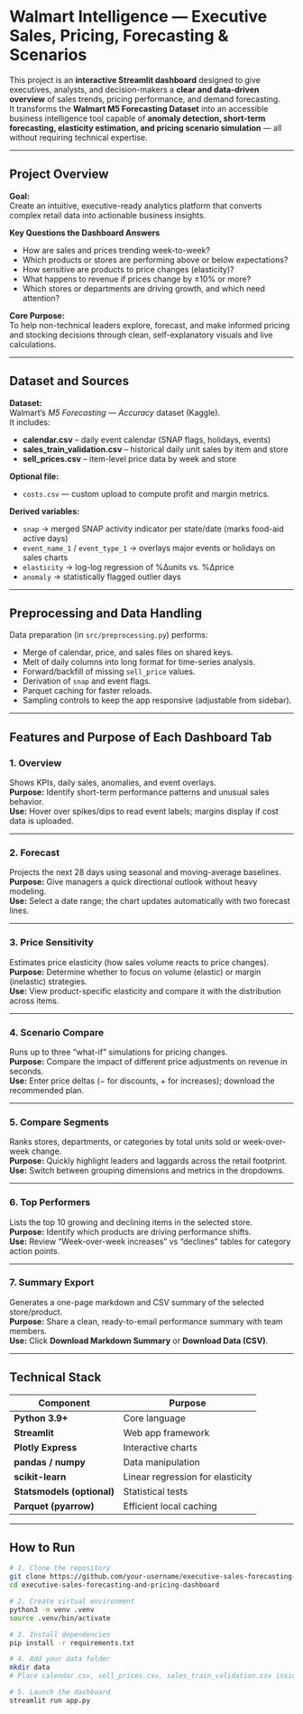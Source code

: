 # Walmart Intelligence — Executive Sales, Pricing, Forecasting & Scenarios

This project is an **interactive Streamlit dashboard** designed to give executives, analysts, and decision-makers a **clear and data-driven overview** of sales trends, pricing performance, and demand forecasting.  
It transforms the **Walmart M5 Forecasting Dataset** into an accessible business intelligence tool capable of **anomaly detection, short-term forecasting, elasticity estimation, and pricing scenario simulation** — all without requiring technical expertise.

---

## Project Overview

**Goal:**  
Create an intuitive, executive-ready analytics platform that converts complex retail data into actionable business insights.

**Key Questions the Dashboard Answers**
- How are sales and prices trending week-to-week?
- Which products or stores are performing above or below expectations?
- How sensitive are products to price changes (elasticity)?
- What happens to revenue if prices change by ±10% or more?
- Which stores or departments are driving growth, and which need attention?

**Core Purpose:**  
To help non-technical leaders explore, forecast, and make informed pricing and stocking decisions through clean, self-explanatory visuals and live calculations.

---

## Dataset and Sources

**Dataset:**  
Walmart’s *M5 Forecasting — Accuracy* dataset (Kaggle).  
It includes:
- **calendar.csv** – daily event calendar (SNAP flags, holidays, events)
- **sales_train_validation.csv** – historical daily unit sales by item and store
- **sell_prices.csv** – item-level price data by week and store

**Optional file:**  
- `costs.csv` — custom upload to compute profit and margin metrics.

**Derived variables:**
- `snap` → merged SNAP activity indicator per state/date (marks food-aid active days)
- `event_name_1` / `event_type_1` → overlays major events or holidays on sales charts
- `elasticity` → log-log regression of %∆units vs. %∆price  
- `anomaly` → statistically flagged outlier days

---

## Preprocessing and Data Handling

Data preparation (in `src/preprocessing.py`) performs:
- Merge of calendar, price, and sales files on shared keys.
- Melt of daily columns into long format for time-series analysis.
- Forward/backfill of missing `sell_price` values.
- Derivation of `snap` and event flags.
- Parquet caching for faster reloads.
- Sampling controls to keep the app responsive (adjustable from sidebar).

---

## Features and Purpose of Each Dashboard Tab

### 1. **Overview**
Shows KPIs, daily sales, anomalies, and event overlays.  
**Purpose:** Identify short-term performance patterns and unusual sales behavior.  
**Use:** Hover over spikes/dips to read event labels; margins display if cost data is uploaded.

---

### 2. **Forecast**
Projects the next 28 days using seasonal and moving-average baselines.  
**Purpose:** Give managers a quick directional outlook without heavy modeling.  
**Use:** Select a date range; the chart updates automatically with two forecast lines.

---

### 3. **Price Sensitivity**
Estimates price elasticity (how sales volume reacts to price changes).  
**Purpose:** Determine whether to focus on volume (elastic) or margin (inelastic) strategies.  
**Use:** View product-specific elasticity and compare it with the distribution across items.

---

### 4. **Scenario Compare**
Runs up to three “what-if” simulations for pricing changes.  
**Purpose:** Compare the impact of different price adjustments on revenue in seconds.  
**Use:** Enter price deltas (− for discounts, + for increases); download the recommended plan.

---

### 5. **Compare Segments**
Ranks stores, departments, or categories by total units sold or week-over-week change.  
**Purpose:** Quickly highlight leaders and laggards across the retail footprint.  
**Use:** Switch between grouping dimensions and metrics in the dropdowns.

---

### 6. **Top Performers**
Lists the top 10 growing and declining items in the selected store.  
**Purpose:** Identify which products are driving performance shifts.  
**Use:** Review “Week-over-week increases” vs “declines” tables for category action points.

---

### 7. **Summary Export**
Generates a one-page markdown and CSV summary of the selected store/product.  
**Purpose:** Share a clean, ready-to-email performance summary with team members.  
**Use:** Click **Download Markdown Summary** or **Download Data (CSV)**.

---

## Technical Stack

| Component | Purpose |
|------------|----------|
| **Python 3.9+** | Core language |
| **Streamlit** | Web app framework |
| **Plotly Express** | Interactive charts |
| **pandas / numpy** | Data manipulation |
| **scikit-learn** | Linear regression for elasticity |
| **Statsmodels (optional)** | Statistical tests |
| **Parquet (pyarrow)** | Efficient local caching |

---

## How to Run

```bash
# 1. Clone the repository
git clone https://github.com/your-username/executive-sales-forecasting-and-pricing-dashboard.git
cd executive-sales-forecasting-and-pricing-dashboard

# 2. Create virtual environment
python3 -m venv .venv
source .venv/bin/activate

# 3. Install dependencies
pip install -r requirements.txt

# 4. Add your data folder
mkdir data
# Place calendar.csv, sell_prices.csv, sales_train_validation.csv inside /data

# 5. Launch the dashboard
streamlit run app.py

